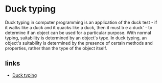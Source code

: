 # Duck typing

Duck typing in computer programming is an application of the duck test - if it walks like a duck and it quacks like a duck, then it must b e a duck' - to determine if an object can be used for a particular purpose. With normal typing, suitability is determined by an object's type. In duck typing, an object's suitability is determined by the presence of certain methods and properties, rather than the type of the object itself.

## links

- [Duck typing](https://en.wikipedia.org/wiki/Duck_typing)
